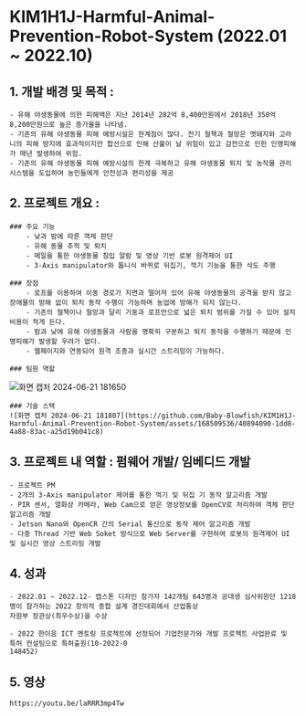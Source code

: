 # KIM1H1J-Harmful-Animal-Prevention-Robot-System (2022.01 ~ 2022.10)

## 1. 개발 배경 및 목적 :
    - 유해 야생동물에 의한 피해액은 지난 2014년 282억 8,400만원에서 2018년 350억 8,200만원으로 높은 증가율을 나타냄.
    - 기존의 유해 야생동물 피해 예방시설은 한계점이 많다. 전기 철책과 철망은 멧돼지와 고라니의 피해 방지에 효과적이지만 합선으로 인해 산불이 날 위험이 있고 감전으로 인한 인명피해가 매년 발생하여 위험.
    - 기존의 유해 야생동물 피해 예방시설의 한계 극복하고 유해 야생동물 퇴치 및 농작물 관리 시스템을 도입하여 농민들에게 안전성과 편리성을 제공



## 2. 프로젝트 개요 :

    ### 주요 기능
        - 낮과 밤에 따른 객체 판단
        - 유해 동물 추적 및 퇴치
        - 메일을 통한 야생동물 침입 알람 및 영상 기반 로봇 원격제어 UI
        - 3-Axis manipulator와 톱니식 바퀴로 뒤집기, 꺽기 기능을 통한 삭도 주행

    ### 장점
        - 로프를 이용하여 이동 경로가 지면과 떨어져 있어 유해 야생동물의 공격을 받지 않고 장애물의 방해 없이 퇴치 동작 수행이 가능하며 농업에 방해가 되지 않는다.
        - 기존의 철책이나 철망과 달리 기둥과 로프만으로 넓은 퇴치 범위를 가질 수 있어 설치 비용이 적게 든다.
        - 밤과 낮에 유해 야생동물과 사람을 명확히 구분하고 퇴치 동작을 수행하기 때문에 인명피해가 발생할 우려가 없다.
        - 웹페이지와 연동되어 원격 조종과 실시간 스트리밍이 가능하다.

    ### 팀원 역할
![화면 캡처 2024-06-21 181650](https://github.com/Baby-Blowfish/KIM1H1J-Harmful-Animal-Prevention-Robot-System/assets/168509536/7104cf73-2412-4b18-9678-b0a086e9d129)

    ### 기술 스택
    ![화면 캡처 2024-06-21 181807](https://github.com/Baby-Blowfish/KIM1H1J-Harmful-Animal-Prevention-Robot-System/assets/168509536/40894090-1dd8-4a88-83ac-a25d19b041c8)


    
## 3. 프로젝트 내 역할 : 펌웨어 개발/ 임베디드 개발
    - 프로젝트 PM
    - 2개의 3-Axis manipulator 제어를 통한 꺽기 및 뒤집 기 동작 알고리즘 개발
    - PIR 센서, 열화상 카메라, Web Cam으로 얻은 영상정보를 OpenCV로 처리하여 객체 판단 알고리즘 개발
    - Jetson Nano와 OpenCR 간의 Serial 통신으로 동작 제어 알고리즘 개발
    - 다중 Thread 기반 Web Soket 방식으로 Web Server를 구현하여 로봇의 원격제어 UI 및 실시간 영상 스트리밍 개발



## 4. 성과
    - 2022.01 ~ 2022.12- 캡스톤 디자인 참가자 142개팀 643명과 공대생 심사위원단 1218명이 참가하는 2022 창의적 종합 설계 경진대회에서 산업통상
    자원부 장관상(최우수상)을 수상

    - 2022 한이음 ICT 멘토링 프로젝트에 선정되어 기업전문가와 개발 프로젝트 사업완료 및 특허 컨설팅으로 특허출원(10-2022-0
    148452)



## 5. 영상
    https://youtu.be/laRRR3mp4Tw                        
